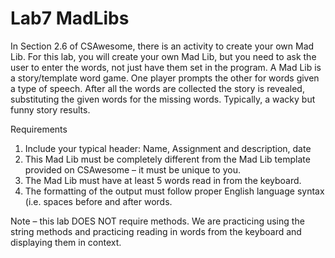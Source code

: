 # Lab7 MadLibs
In Section 2.6 of CSAwesome, there is an activity to create your own Mad Lib.  For this lab, you will create your own Mad Lib, but you need to ask the user to enter the words, not just have them set in the program.
A Mad Lib is a story/template word game.  One player prompts the other for words given a type of speech.  After all the words are collected the story is revealed, substituting the given words for the missing words.  Typically, a wacky but funny story results.

Requirements 
1.	Include your typical header: Name, Assignment and description, date
2.	This Mad Lib must be completely different from the Mad Lib template provided on CSAwesome – it must be unique to you.
3.	The Mad Lib must have at least 5 words read in from the keyboard.
4.	The formatting of the output must follow proper English language syntax (i.e. spaces before and after words.

Note – this lab DOES NOT require methods.  We are practicing using the string methods and practicing reading in words from the keyboard and displaying them in context.


